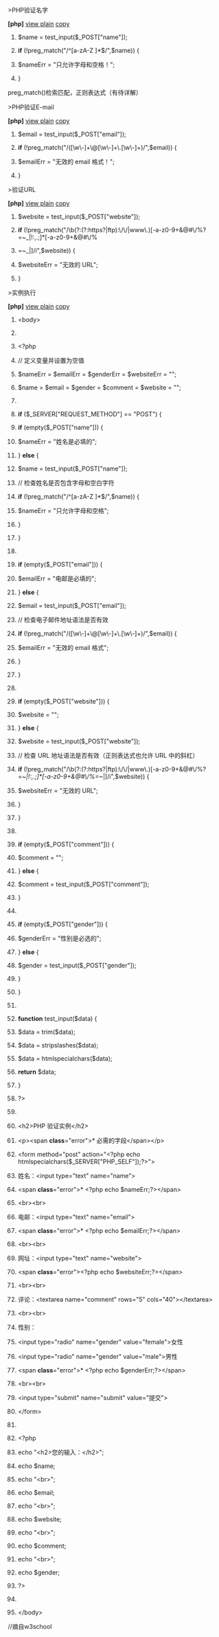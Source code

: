 \>PHP验证名字

**[php]** [view plain](http://blog.csdn.net/estom_yin/article/details/51919984)
[copy](http://blog.csdn.net/estom_yin/article/details/51919984)

1.  \$name = test_input(\$_POST["name"]);

2.  **if** (!preg\_match("/\^[a-zA-Z ]\*\$/",\$name)) {

3.  \$nameErr = "只允许字母和空格！";

4.  }

preg_match()检索匹配，正则表达式（有待详解）

\>PHP验证E-mail

**[php]** [view plain](http://blog.csdn.net/estom_yin/article/details/51919984)
[copy](http://blog.csdn.net/estom_yin/article/details/51919984)

1.  \$email = test_input(\$_POST["email"]);

2.  **if** (!preg\_match("/([\\w\\-]+\\@[\\w\\-]+\\.[\\w\\-]+)/",\$email)) {

3.  \$emailErr = "无效的 email 格式！";

4.  }

\>验证URL

**[php]** [view plain](http://blog.csdn.net/estom_yin/article/details/51919984)
[copy](http://blog.csdn.net/estom_yin/article/details/51919984)

1.  \$website = test_input(\$_POST["website"]);

2.  **if**
    (!preg\_match("/\\b(?:(?:https?\|ftp):\\/\\/\|www\\.)[-a-z0-9+&@\#\\/%?=\~_\|!:,.;]\*[-a-z0-9+&@\#\\/%

3.  =\~_\|]/i",\$website)) {

4.  \$websiteErr = "无效的 URL";

5.  }

\>实例执行

**[php]** [view plain](http://blog.csdn.net/estom_yin/article/details/51919984)
[copy](http://blog.csdn.net/estom_yin/article/details/51919984)

1.  \<body\>

2.  

3.  \<?php

4.  // 定义变量并设置为空值

5.  \$nameErr = \$emailErr = \$genderErr = \$websiteErr = "";

6.  \$name = \$email = \$gender = \$comment = \$website = "";

7.  

8.  **if** (\$_SERVER["REQUEST_METHOD"] == "POST") {

9.  **if** (empty(\$_POST["name"])) {

10. \$nameErr = "姓名是必填的";

11. } **else** {

12. \$name = test_input(\$_POST["name"]);

13. // 检查姓名是否包含字母和空白字符

14. **if** (!preg\_match("/\^[a-zA-Z ]\*\$/",\$name)) {

15. \$nameErr = "只允许字母和空格";

16. }

17. }

18. 

19. **if** (empty(\$_POST["email"])) {

20. \$emailErr = "电邮是必填的";

21. } **else** {

22. \$email = test_input(\$_POST["email"]);

23. // 检查电子邮件地址语法是否有效

24. **if** (!preg\_match("/([\\w\\-]+\\@[\\w\\-]+\\.[\\w\\-]+)/",\$email)) {

25. \$emailErr = "无效的 email 格式";

26. }

27. }

28. 

29. **if** (empty(\$_POST["website"])) {

30. \$website = "";

31. } **else** {

32. \$website = test_input(\$_POST["website"]);

33. // 检查 URL 地址语法是否有效（正则表达式也允许 URL 中的斜杠）

34. **if**
    (!preg\_match("/\\b(?:(?:https?\|ftp):\\/\\/\|www\\.)[-a-z0-9+&@\#\\/%?=\~_\|!:,.;]\*[-a-z0-9+&@\#\\/%=\~_\|]/i",\$website))
    {

35. \$websiteErr = "无效的 URL";

36. }

37. }

38. 

39. **if** (empty(\$_POST["comment"])) {

40. \$comment = "";

41. } **else** {

42. \$comment = test_input(\$_POST["comment"]);

43. }

44. 

45. **if** (empty(\$_POST["gender"])) {

46. \$genderErr = "性别是必选的";

47. } **else** {

48. \$gender = test_input(\$_POST["gender"]);

49. }

50. }

51. 

52. **function** test_input(\$data) {

53. \$data = trim(\$data);

54. \$data = stripslashes(\$data);

55. \$data = htmlspecialchars(\$data);

56. **return** \$data;

57. }

58. ?\>

59. 

60. \<h2\>PHP 验证实例\</h2\>

61. \<p\>\<span **class**="error"\>\* 必需的字段\</span\>\</p\>

62. \<form method="post" action="\<?php echo
    htmlspecialchars(\$_SERVER["PHP_SELF"]);?\>"\>

63. 姓名：\<input type="text" name="name"\>

64. \<span **class**="error"\>\* \<?php echo \$nameErr;?\>\</span\>

65. \<br\>\<br\>

66. 电邮：\<input type="text" name="email"\>

67. \<span **class**="error"\>\* \<?php echo \$emailErr;?\>\</span\>

68. \<br\>\<br\>

69. 网址：\<input type="text" name="website"\>

70. \<span **class**="error"\>\<?php echo \$websiteErr;?\>\</span\>

71. \<br\>\<br\>

72. 评论：\<textarea name="comment" rows="5" cols="40"\>\</textarea\>

73. \<br\>\<br\>

74. 性别：

75. \<input type="radio" name="gender" value="female"\>女性

76. \<input type="radio" name="gender" value="male"\>男性

77. \<span **class**="error"\>\* \<?php echo \$genderErr;?\>\</span\>

78. \<br\>\<br\>

79. \<input type="submit" name="submit" value="提交"\>

80. \</form\>

81. 

82. \<?php

83. echo "\<h2\>您的输入：\</h2\>";

84. echo \$name;

85. echo "\<br\>";

86. echo \$email;

87. echo "\<br\>";

88. echo \$website;

89. echo "\<br\>";

90. echo \$comment;

91. echo "\<br\>";

92. echo \$gender;

93. ?\>

94. 

95. \</body\>

//摘自w3school
